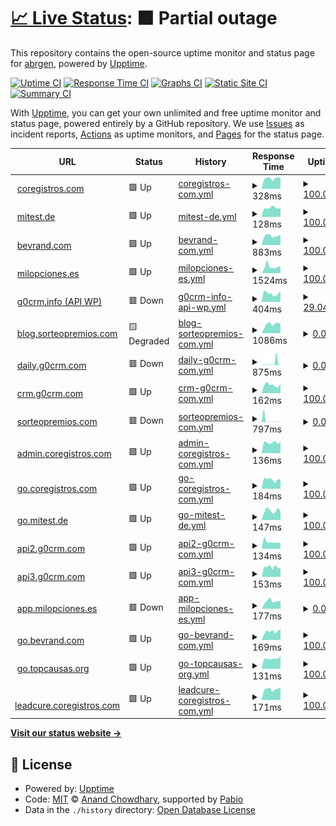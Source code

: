 # [📈 Live Status](https://abrgen.github.io/Cor): <!--live status--> **🟧 Partial outage**

This repository contains the open-source uptime monitor and status page for [abrgen](https://abrgen.github.io/Cor), powered by [Upptime](https://github.com/upptime/upptime).

[![Uptime CI](https://github.com/abrgen/Cor/workflows/Uptime%20CI/badge.svg)](https://github.com/abrgen/Cor/actions?query=workflow%3A%22Uptime+CI%22)
[![Response Time CI](https://github.com/abrgen/Cor/workflows/Response%20Time%20CI/badge.svg)](https://github.com/abrgen/Cor/actions?query=workflow%3A%22Response+Time+CI%22)
[![Graphs CI](https://github.com/abrgen/Cor/workflows/Graphs%20CI/badge.svg)](https://github.com/abrgen/Cor/actions?query=workflow%3A%22Graphs+CI%22)
[![Static Site CI](https://github.com/abrgen/Cor/workflows/Static%20Site%20CI/badge.svg)](https://github.com/abrgen/Cor/actions?query=workflow%3A%22Static+Site+CI%22)
[![Summary CI](https://github.com/abrgen/Cor/workflows/Summary%20CI/badge.svg)](https://github.com/abrgen/Cor/actions?query=workflow%3A%22Summary+CI%22)

With [Upptime](https://upptime.js.org), you can get your own unlimited and free uptime monitor and status page, powered entirely by a GitHub repository. We use [Issues](https://github.com/abrgen/Cor/issues) as incident reports, [Actions](https://github.com/abrgen/Cor/actions) as uptime monitors, and [Pages](https://abrgen.github.io/Cor) for the status page.

<!--start: status pages-->
<!-- This summary is generated by Upptime (https://github.com/upptime/upptime) -->
<!-- Do not edit this manually, your changes will be overwritten -->
<!-- prettier-ignore -->
| URL | Status | History | Response Time | Uptime |
| --- | ------ | ------- | ------------- | ------ |
| <img alt="" src="https://icons.duckduckgo.com/ip3/www.coregistros.com.ico" height="13"> [coregistros.com](https://www.coregistros.com) | 🟩 Up | [coregistros-com.yml](https://github.com/abrgen/Cor/commits/HEAD/history/coregistros-com.yml) | <details><summary><img alt="Response time graph" src="./graphs/coregistros-com/response-time-week.png" height="20"> 328ms</summary><br><a href="https://abrgen.github.io/Cor/history/coregistros-com"><img alt="Response time 312" src="https://img.shields.io/endpoint?url=https%3A%2F%2Fraw.githubusercontent.com%2Fabrgen%2FCor%2FHEAD%2Fapi%2Fcoregistros-com%2Fresponse-time.json"></a><br><a href="https://abrgen.github.io/Cor/history/coregistros-com"><img alt="24-hour response time 358" src="https://img.shields.io/endpoint?url=https%3A%2F%2Fraw.githubusercontent.com%2Fabrgen%2FCor%2FHEAD%2Fapi%2Fcoregistros-com%2Fresponse-time-day.json"></a><br><a href="https://abrgen.github.io/Cor/history/coregistros-com"><img alt="7-day response time 328" src="https://img.shields.io/endpoint?url=https%3A%2F%2Fraw.githubusercontent.com%2Fabrgen%2FCor%2FHEAD%2Fapi%2Fcoregistros-com%2Fresponse-time-week.json"></a><br><a href="https://abrgen.github.io/Cor/history/coregistros-com"><img alt="30-day response time 312" src="https://img.shields.io/endpoint?url=https%3A%2F%2Fraw.githubusercontent.com%2Fabrgen%2FCor%2FHEAD%2Fapi%2Fcoregistros-com%2Fresponse-time-month.json"></a><br><a href="https://abrgen.github.io/Cor/history/coregistros-com"><img alt="1-year response time 312" src="https://img.shields.io/endpoint?url=https%3A%2F%2Fraw.githubusercontent.com%2Fabrgen%2FCor%2FHEAD%2Fapi%2Fcoregistros-com%2Fresponse-time-year.json"></a></details> | <details><summary><a href="https://abrgen.github.io/Cor/history/coregistros-com">100.00%</a></summary><a href="https://abrgen.github.io/Cor/history/coregistros-com"><img alt="All-time uptime 100.00%" src="https://img.shields.io/endpoint?url=https%3A%2F%2Fraw.githubusercontent.com%2Fabrgen%2FCor%2FHEAD%2Fapi%2Fcoregistros-com%2Fuptime.json"></a><br><a href="https://abrgen.github.io/Cor/history/coregistros-com"><img alt="24-hour uptime 100.00%" src="https://img.shields.io/endpoint?url=https%3A%2F%2Fraw.githubusercontent.com%2Fabrgen%2FCor%2FHEAD%2Fapi%2Fcoregistros-com%2Fuptime-day.json"></a><br><a href="https://abrgen.github.io/Cor/history/coregistros-com"><img alt="7-day uptime 100.00%" src="https://img.shields.io/endpoint?url=https%3A%2F%2Fraw.githubusercontent.com%2Fabrgen%2FCor%2FHEAD%2Fapi%2Fcoregistros-com%2Fuptime-week.json"></a><br><a href="https://abrgen.github.io/Cor/history/coregistros-com"><img alt="30-day uptime 100.00%" src="https://img.shields.io/endpoint?url=https%3A%2F%2Fraw.githubusercontent.com%2Fabrgen%2FCor%2FHEAD%2Fapi%2Fcoregistros-com%2Fuptime-month.json"></a><br><a href="https://abrgen.github.io/Cor/history/coregistros-com"><img alt="1-year uptime 100.00%" src="https://img.shields.io/endpoint?url=https%3A%2F%2Fraw.githubusercontent.com%2Fabrgen%2FCor%2FHEAD%2Fapi%2Fcoregistros-com%2Fuptime-year.json"></a></details>
| <img alt="" src="https://icons.duckduckgo.com/ip3/mitest.de.ico" height="13"> [mitest.de](https://mitest.de) | 🟩 Up | [mitest-de.yml](https://github.com/abrgen/Cor/commits/HEAD/history/mitest-de.yml) | <details><summary><img alt="Response time graph" src="./graphs/mitest-de/response-time-week.png" height="20"> 128ms</summary><br><a href="https://abrgen.github.io/Cor/history/mitest-de"><img alt="Response time 147" src="https://img.shields.io/endpoint?url=https%3A%2F%2Fraw.githubusercontent.com%2Fabrgen%2FCor%2FHEAD%2Fapi%2Fmitest-de%2Fresponse-time.json"></a><br><a href="https://abrgen.github.io/Cor/history/mitest-de"><img alt="24-hour response time 125" src="https://img.shields.io/endpoint?url=https%3A%2F%2Fraw.githubusercontent.com%2Fabrgen%2FCor%2FHEAD%2Fapi%2Fmitest-de%2Fresponse-time-day.json"></a><br><a href="https://abrgen.github.io/Cor/history/mitest-de"><img alt="7-day response time 128" src="https://img.shields.io/endpoint?url=https%3A%2F%2Fraw.githubusercontent.com%2Fabrgen%2FCor%2FHEAD%2Fapi%2Fmitest-de%2Fresponse-time-week.json"></a><br><a href="https://abrgen.github.io/Cor/history/mitest-de"><img alt="30-day response time 147" src="https://img.shields.io/endpoint?url=https%3A%2F%2Fraw.githubusercontent.com%2Fabrgen%2FCor%2FHEAD%2Fapi%2Fmitest-de%2Fresponse-time-month.json"></a><br><a href="https://abrgen.github.io/Cor/history/mitest-de"><img alt="1-year response time 147" src="https://img.shields.io/endpoint?url=https%3A%2F%2Fraw.githubusercontent.com%2Fabrgen%2FCor%2FHEAD%2Fapi%2Fmitest-de%2Fresponse-time-year.json"></a></details> | <details><summary><a href="https://abrgen.github.io/Cor/history/mitest-de">100.00%</a></summary><a href="https://abrgen.github.io/Cor/history/mitest-de"><img alt="All-time uptime 100.00%" src="https://img.shields.io/endpoint?url=https%3A%2F%2Fraw.githubusercontent.com%2Fabrgen%2FCor%2FHEAD%2Fapi%2Fmitest-de%2Fuptime.json"></a><br><a href="https://abrgen.github.io/Cor/history/mitest-de"><img alt="24-hour uptime 100.00%" src="https://img.shields.io/endpoint?url=https%3A%2F%2Fraw.githubusercontent.com%2Fabrgen%2FCor%2FHEAD%2Fapi%2Fmitest-de%2Fuptime-day.json"></a><br><a href="https://abrgen.github.io/Cor/history/mitest-de"><img alt="7-day uptime 100.00%" src="https://img.shields.io/endpoint?url=https%3A%2F%2Fraw.githubusercontent.com%2Fabrgen%2FCor%2FHEAD%2Fapi%2Fmitest-de%2Fuptime-week.json"></a><br><a href="https://abrgen.github.io/Cor/history/mitest-de"><img alt="30-day uptime 100.00%" src="https://img.shields.io/endpoint?url=https%3A%2F%2Fraw.githubusercontent.com%2Fabrgen%2FCor%2FHEAD%2Fapi%2Fmitest-de%2Fuptime-month.json"></a><br><a href="https://abrgen.github.io/Cor/history/mitest-de"><img alt="1-year uptime 100.00%" src="https://img.shields.io/endpoint?url=https%3A%2F%2Fraw.githubusercontent.com%2Fabrgen%2FCor%2FHEAD%2Fapi%2Fmitest-de%2Fuptime-year.json"></a></details>
| <img alt="" src="https://icons.duckduckgo.com/ip3/www.bevrand.com.ico" height="13"> [bevrand.com](https://www.bevrand.com) | 🟩 Up | [bevrand-com.yml](https://github.com/abrgen/Cor/commits/HEAD/history/bevrand-com.yml) | <details><summary><img alt="Response time graph" src="./graphs/bevrand-com/response-time-week.png" height="20"> 883ms</summary><br><a href="https://abrgen.github.io/Cor/history/bevrand-com"><img alt="Response time 990" src="https://img.shields.io/endpoint?url=https%3A%2F%2Fraw.githubusercontent.com%2Fabrgen%2FCor%2FHEAD%2Fapi%2Fbevrand-com%2Fresponse-time.json"></a><br><a href="https://abrgen.github.io/Cor/history/bevrand-com"><img alt="24-hour response time 991" src="https://img.shields.io/endpoint?url=https%3A%2F%2Fraw.githubusercontent.com%2Fabrgen%2FCor%2FHEAD%2Fapi%2Fbevrand-com%2Fresponse-time-day.json"></a><br><a href="https://abrgen.github.io/Cor/history/bevrand-com"><img alt="7-day response time 883" src="https://img.shields.io/endpoint?url=https%3A%2F%2Fraw.githubusercontent.com%2Fabrgen%2FCor%2FHEAD%2Fapi%2Fbevrand-com%2Fresponse-time-week.json"></a><br><a href="https://abrgen.github.io/Cor/history/bevrand-com"><img alt="30-day response time 990" src="https://img.shields.io/endpoint?url=https%3A%2F%2Fraw.githubusercontent.com%2Fabrgen%2FCor%2FHEAD%2Fapi%2Fbevrand-com%2Fresponse-time-month.json"></a><br><a href="https://abrgen.github.io/Cor/history/bevrand-com"><img alt="1-year response time 990" src="https://img.shields.io/endpoint?url=https%3A%2F%2Fraw.githubusercontent.com%2Fabrgen%2FCor%2FHEAD%2Fapi%2Fbevrand-com%2Fresponse-time-year.json"></a></details> | <details><summary><a href="https://abrgen.github.io/Cor/history/bevrand-com">100.00%</a></summary><a href="https://abrgen.github.io/Cor/history/bevrand-com"><img alt="All-time uptime 100.00%" src="https://img.shields.io/endpoint?url=https%3A%2F%2Fraw.githubusercontent.com%2Fabrgen%2FCor%2FHEAD%2Fapi%2Fbevrand-com%2Fuptime.json"></a><br><a href="https://abrgen.github.io/Cor/history/bevrand-com"><img alt="24-hour uptime 100.00%" src="https://img.shields.io/endpoint?url=https%3A%2F%2Fraw.githubusercontent.com%2Fabrgen%2FCor%2FHEAD%2Fapi%2Fbevrand-com%2Fuptime-day.json"></a><br><a href="https://abrgen.github.io/Cor/history/bevrand-com"><img alt="7-day uptime 100.00%" src="https://img.shields.io/endpoint?url=https%3A%2F%2Fraw.githubusercontent.com%2Fabrgen%2FCor%2FHEAD%2Fapi%2Fbevrand-com%2Fuptime-week.json"></a><br><a href="https://abrgen.github.io/Cor/history/bevrand-com"><img alt="30-day uptime 100.00%" src="https://img.shields.io/endpoint?url=https%3A%2F%2Fraw.githubusercontent.com%2Fabrgen%2FCor%2FHEAD%2Fapi%2Fbevrand-com%2Fuptime-month.json"></a><br><a href="https://abrgen.github.io/Cor/history/bevrand-com"><img alt="1-year uptime 100.00%" src="https://img.shields.io/endpoint?url=https%3A%2F%2Fraw.githubusercontent.com%2Fabrgen%2FCor%2FHEAD%2Fapi%2Fbevrand-com%2Fuptime-year.json"></a></details>
| <img alt="" src="https://icons.duckduckgo.com/ip3/milopciones.es.ico" height="13"> [milopciones.es](https://milopciones.es) | 🟩 Up | [milopciones-es.yml](https://github.com/abrgen/Cor/commits/HEAD/history/milopciones-es.yml) | <details><summary><img alt="Response time graph" src="./graphs/milopciones-es/response-time-week.png" height="20"> 1524ms</summary><br><a href="https://abrgen.github.io/Cor/history/milopciones-es"><img alt="Response time 1332" src="https://img.shields.io/endpoint?url=https%3A%2F%2Fraw.githubusercontent.com%2Fabrgen%2FCor%2FHEAD%2Fapi%2Fmilopciones-es%2Fresponse-time.json"></a><br><a href="https://abrgen.github.io/Cor/history/milopciones-es"><img alt="24-hour response time 1573" src="https://img.shields.io/endpoint?url=https%3A%2F%2Fraw.githubusercontent.com%2Fabrgen%2FCor%2FHEAD%2Fapi%2Fmilopciones-es%2Fresponse-time-day.json"></a><br><a href="https://abrgen.github.io/Cor/history/milopciones-es"><img alt="7-day response time 1524" src="https://img.shields.io/endpoint?url=https%3A%2F%2Fraw.githubusercontent.com%2Fabrgen%2FCor%2FHEAD%2Fapi%2Fmilopciones-es%2Fresponse-time-week.json"></a><br><a href="https://abrgen.github.io/Cor/history/milopciones-es"><img alt="30-day response time 1332" src="https://img.shields.io/endpoint?url=https%3A%2F%2Fraw.githubusercontent.com%2Fabrgen%2FCor%2FHEAD%2Fapi%2Fmilopciones-es%2Fresponse-time-month.json"></a><br><a href="https://abrgen.github.io/Cor/history/milopciones-es"><img alt="1-year response time 1332" src="https://img.shields.io/endpoint?url=https%3A%2F%2Fraw.githubusercontent.com%2Fabrgen%2FCor%2FHEAD%2Fapi%2Fmilopciones-es%2Fresponse-time-year.json"></a></details> | <details><summary><a href="https://abrgen.github.io/Cor/history/milopciones-es">100.00%</a></summary><a href="https://abrgen.github.io/Cor/history/milopciones-es"><img alt="All-time uptime 100.00%" src="https://img.shields.io/endpoint?url=https%3A%2F%2Fraw.githubusercontent.com%2Fabrgen%2FCor%2FHEAD%2Fapi%2Fmilopciones-es%2Fuptime.json"></a><br><a href="https://abrgen.github.io/Cor/history/milopciones-es"><img alt="24-hour uptime 100.00%" src="https://img.shields.io/endpoint?url=https%3A%2F%2Fraw.githubusercontent.com%2Fabrgen%2FCor%2FHEAD%2Fapi%2Fmilopciones-es%2Fuptime-day.json"></a><br><a href="https://abrgen.github.io/Cor/history/milopciones-es"><img alt="7-day uptime 100.00%" src="https://img.shields.io/endpoint?url=https%3A%2F%2Fraw.githubusercontent.com%2Fabrgen%2FCor%2FHEAD%2Fapi%2Fmilopciones-es%2Fuptime-week.json"></a><br><a href="https://abrgen.github.io/Cor/history/milopciones-es"><img alt="30-day uptime 100.00%" src="https://img.shields.io/endpoint?url=https%3A%2F%2Fraw.githubusercontent.com%2Fabrgen%2FCor%2FHEAD%2Fapi%2Fmilopciones-es%2Fuptime-month.json"></a><br><a href="https://abrgen.github.io/Cor/history/milopciones-es"><img alt="1-year uptime 100.00%" src="https://img.shields.io/endpoint?url=https%3A%2F%2Fraw.githubusercontent.com%2Fabrgen%2FCor%2FHEAD%2Fapi%2Fmilopciones-es%2Fuptime-year.json"></a></details>
| <img alt="" src="https://icons.duckduckgo.com/ip3/www.g0crm.info.ico" height="13"> [g0crm.info (API WP)](https://www.g0crm.info/wp-login.php) | 🟥 Down | [g0crm-info-api-wp.yml](https://github.com/abrgen/Cor/commits/HEAD/history/g0crm-info-api-wp.yml) | <details><summary><img alt="Response time graph" src="./graphs/g0crm-info-api-wp/response-time-week.png" height="20"> 404ms</summary><br><a href="https://abrgen.github.io/Cor/history/g0crm-info-api-wp"><img alt="Response time 431" src="https://img.shields.io/endpoint?url=https%3A%2F%2Fraw.githubusercontent.com%2Fabrgen%2FCor%2FHEAD%2Fapi%2Fg0crm-info-api-wp%2Fresponse-time.json"></a><br><a href="https://abrgen.github.io/Cor/history/g0crm-info-api-wp"><img alt="24-hour response time 526" src="https://img.shields.io/endpoint?url=https%3A%2F%2Fraw.githubusercontent.com%2Fabrgen%2FCor%2FHEAD%2Fapi%2Fg0crm-info-api-wp%2Fresponse-time-day.json"></a><br><a href="https://abrgen.github.io/Cor/history/g0crm-info-api-wp"><img alt="7-day response time 404" src="https://img.shields.io/endpoint?url=https%3A%2F%2Fraw.githubusercontent.com%2Fabrgen%2FCor%2FHEAD%2Fapi%2Fg0crm-info-api-wp%2Fresponse-time-week.json"></a><br><a href="https://abrgen.github.io/Cor/history/g0crm-info-api-wp"><img alt="30-day response time 431" src="https://img.shields.io/endpoint?url=https%3A%2F%2Fraw.githubusercontent.com%2Fabrgen%2FCor%2FHEAD%2Fapi%2Fg0crm-info-api-wp%2Fresponse-time-month.json"></a><br><a href="https://abrgen.github.io/Cor/history/g0crm-info-api-wp"><img alt="1-year response time 431" src="https://img.shields.io/endpoint?url=https%3A%2F%2Fraw.githubusercontent.com%2Fabrgen%2FCor%2FHEAD%2Fapi%2Fg0crm-info-api-wp%2Fresponse-time-year.json"></a></details> | <details><summary><a href="https://abrgen.github.io/Cor/history/g0crm-info-api-wp">29.04%</a></summary><a href="https://abrgen.github.io/Cor/history/g0crm-info-api-wp"><img alt="All-time uptime 64.59%" src="https://img.shields.io/endpoint?url=https%3A%2F%2Fraw.githubusercontent.com%2Fabrgen%2FCor%2FHEAD%2Fapi%2Fg0crm-info-api-wp%2Fuptime.json"></a><br><a href="https://abrgen.github.io/Cor/history/g0crm-info-api-wp"><img alt="24-hour uptime 0.00%" src="https://img.shields.io/endpoint?url=https%3A%2F%2Fraw.githubusercontent.com%2Fabrgen%2FCor%2FHEAD%2Fapi%2Fg0crm-info-api-wp%2Fuptime-day.json"></a><br><a href="https://abrgen.github.io/Cor/history/g0crm-info-api-wp"><img alt="7-day uptime 29.04%" src="https://img.shields.io/endpoint?url=https%3A%2F%2Fraw.githubusercontent.com%2Fabrgen%2FCor%2FHEAD%2Fapi%2Fg0crm-info-api-wp%2Fuptime-week.json"></a><br><a href="https://abrgen.github.io/Cor/history/g0crm-info-api-wp"><img alt="30-day uptime 64.59%" src="https://img.shields.io/endpoint?url=https%3A%2F%2Fraw.githubusercontent.com%2Fabrgen%2FCor%2FHEAD%2Fapi%2Fg0crm-info-api-wp%2Fuptime-month.json"></a><br><a href="https://abrgen.github.io/Cor/history/g0crm-info-api-wp"><img alt="1-year uptime 64.59%" src="https://img.shields.io/endpoint?url=https%3A%2F%2Fraw.githubusercontent.com%2Fabrgen%2FCor%2FHEAD%2Fapi%2Fg0crm-info-api-wp%2Fuptime-year.json"></a></details>
| <img alt="" src="https://icons.duckduckgo.com/ip3/blog.sorteopremios.com.ico" height="13"> [blog.sorteopremios.com](https://blog.sorteopremios.com) | 🟨 Degraded | [blog-sorteopremios-com.yml](https://github.com/abrgen/Cor/commits/HEAD/history/blog-sorteopremios-com.yml) | <details><summary><img alt="Response time graph" src="./graphs/blog-sorteopremios-com/response-time-week.png" height="20"> 1086ms</summary><br><a href="https://abrgen.github.io/Cor/history/blog-sorteopremios-com"><img alt="Response time 1274" src="https://img.shields.io/endpoint?url=https%3A%2F%2Fraw.githubusercontent.com%2Fabrgen%2FCor%2FHEAD%2Fapi%2Fblog-sorteopremios-com%2Fresponse-time.json"></a><br><a href="https://abrgen.github.io/Cor/history/blog-sorteopremios-com"><img alt="24-hour response time 4098" src="https://img.shields.io/endpoint?url=https%3A%2F%2Fraw.githubusercontent.com%2Fabrgen%2FCor%2FHEAD%2Fapi%2Fblog-sorteopremios-com%2Fresponse-time-day.json"></a><br><a href="https://abrgen.github.io/Cor/history/blog-sorteopremios-com"><img alt="7-day response time 1086" src="https://img.shields.io/endpoint?url=https%3A%2F%2Fraw.githubusercontent.com%2Fabrgen%2FCor%2FHEAD%2Fapi%2Fblog-sorteopremios-com%2Fresponse-time-week.json"></a><br><a href="https://abrgen.github.io/Cor/history/blog-sorteopremios-com"><img alt="30-day response time 1274" src="https://img.shields.io/endpoint?url=https%3A%2F%2Fraw.githubusercontent.com%2Fabrgen%2FCor%2FHEAD%2Fapi%2Fblog-sorteopremios-com%2Fresponse-time-month.json"></a><br><a href="https://abrgen.github.io/Cor/history/blog-sorteopremios-com"><img alt="1-year response time 1274" src="https://img.shields.io/endpoint?url=https%3A%2F%2Fraw.githubusercontent.com%2Fabrgen%2FCor%2FHEAD%2Fapi%2Fblog-sorteopremios-com%2Fresponse-time-year.json"></a></details> | <details><summary><a href="https://abrgen.github.io/Cor/history/blog-sorteopremios-com">0.00%</a></summary><a href="https://abrgen.github.io/Cor/history/blog-sorteopremios-com"><img alt="All-time uptime 0.00%" src="https://img.shields.io/endpoint?url=https%3A%2F%2Fraw.githubusercontent.com%2Fabrgen%2FCor%2FHEAD%2Fapi%2Fblog-sorteopremios-com%2Fuptime.json"></a><br><a href="https://abrgen.github.io/Cor/history/blog-sorteopremios-com"><img alt="24-hour uptime 0.00%" src="https://img.shields.io/endpoint?url=https%3A%2F%2Fraw.githubusercontent.com%2Fabrgen%2FCor%2FHEAD%2Fapi%2Fblog-sorteopremios-com%2Fuptime-day.json"></a><br><a href="https://abrgen.github.io/Cor/history/blog-sorteopremios-com"><img alt="7-day uptime 0.00%" src="https://img.shields.io/endpoint?url=https%3A%2F%2Fraw.githubusercontent.com%2Fabrgen%2FCor%2FHEAD%2Fapi%2Fblog-sorteopremios-com%2Fuptime-week.json"></a><br><a href="https://abrgen.github.io/Cor/history/blog-sorteopremios-com"><img alt="30-day uptime 0.00%" src="https://img.shields.io/endpoint?url=https%3A%2F%2Fraw.githubusercontent.com%2Fabrgen%2FCor%2FHEAD%2Fapi%2Fblog-sorteopremios-com%2Fuptime-month.json"></a><br><a href="https://abrgen.github.io/Cor/history/blog-sorteopremios-com"><img alt="1-year uptime 0.00%" src="https://img.shields.io/endpoint?url=https%3A%2F%2Fraw.githubusercontent.com%2Fabrgen%2FCor%2FHEAD%2Fapi%2Fblog-sorteopremios-com%2Fuptime-year.json"></a></details>
| <img alt="" src="https://icons.duckduckgo.com/ip3/daily.g0crm.com.ico" height="13"> [daily.g0crm.com](https://daily.g0crm.com) | 🟥 Down | [daily-g0crm-com.yml](https://github.com/abrgen/Cor/commits/HEAD/history/daily-g0crm-com.yml) | <details><summary><img alt="Response time graph" src="./graphs/daily-g0crm-com/response-time-week.png" height="20"> 875ms</summary><br><a href="https://abrgen.github.io/Cor/history/daily-g0crm-com"><img alt="Response time 1233" src="https://img.shields.io/endpoint?url=https%3A%2F%2Fraw.githubusercontent.com%2Fabrgen%2FCor%2FHEAD%2Fapi%2Fdaily-g0crm-com%2Fresponse-time.json"></a><br><a href="https://abrgen.github.io/Cor/history/daily-g0crm-com"><img alt="24-hour response time 105" src="https://img.shields.io/endpoint?url=https%3A%2F%2Fraw.githubusercontent.com%2Fabrgen%2FCor%2FHEAD%2Fapi%2Fdaily-g0crm-com%2Fresponse-time-day.json"></a><br><a href="https://abrgen.github.io/Cor/history/daily-g0crm-com"><img alt="7-day response time 875" src="https://img.shields.io/endpoint?url=https%3A%2F%2Fraw.githubusercontent.com%2Fabrgen%2FCor%2FHEAD%2Fapi%2Fdaily-g0crm-com%2Fresponse-time-week.json"></a><br><a href="https://abrgen.github.io/Cor/history/daily-g0crm-com"><img alt="30-day response time 1233" src="https://img.shields.io/endpoint?url=https%3A%2F%2Fraw.githubusercontent.com%2Fabrgen%2FCor%2FHEAD%2Fapi%2Fdaily-g0crm-com%2Fresponse-time-month.json"></a><br><a href="https://abrgen.github.io/Cor/history/daily-g0crm-com"><img alt="1-year response time 1233" src="https://img.shields.io/endpoint?url=https%3A%2F%2Fraw.githubusercontent.com%2Fabrgen%2FCor%2FHEAD%2Fapi%2Fdaily-g0crm-com%2Fresponse-time-year.json"></a></details> | <details><summary><a href="https://abrgen.github.io/Cor/history/daily-g0crm-com">0.00%</a></summary><a href="https://abrgen.github.io/Cor/history/daily-g0crm-com"><img alt="All-time uptime 0.00%" src="https://img.shields.io/endpoint?url=https%3A%2F%2Fraw.githubusercontent.com%2Fabrgen%2FCor%2FHEAD%2Fapi%2Fdaily-g0crm-com%2Fuptime.json"></a><br><a href="https://abrgen.github.io/Cor/history/daily-g0crm-com"><img alt="24-hour uptime 0.00%" src="https://img.shields.io/endpoint?url=https%3A%2F%2Fraw.githubusercontent.com%2Fabrgen%2FCor%2FHEAD%2Fapi%2Fdaily-g0crm-com%2Fuptime-day.json"></a><br><a href="https://abrgen.github.io/Cor/history/daily-g0crm-com"><img alt="7-day uptime 0.00%" src="https://img.shields.io/endpoint?url=https%3A%2F%2Fraw.githubusercontent.com%2Fabrgen%2FCor%2FHEAD%2Fapi%2Fdaily-g0crm-com%2Fuptime-week.json"></a><br><a href="https://abrgen.github.io/Cor/history/daily-g0crm-com"><img alt="30-day uptime 0.00%" src="https://img.shields.io/endpoint?url=https%3A%2F%2Fraw.githubusercontent.com%2Fabrgen%2FCor%2FHEAD%2Fapi%2Fdaily-g0crm-com%2Fuptime-month.json"></a><br><a href="https://abrgen.github.io/Cor/history/daily-g0crm-com"><img alt="1-year uptime 0.00%" src="https://img.shields.io/endpoint?url=https%3A%2F%2Fraw.githubusercontent.com%2Fabrgen%2FCor%2FHEAD%2Fapi%2Fdaily-g0crm-com%2Fuptime-year.json"></a></details>
| <img alt="" src="https://icons.duckduckgo.com/ip3/crm.g0crm.com.ico" height="13"> [crm.g0crm.com](https://crm.g0crm.com/robots.txt) | 🟩 Up | [crm-g0crm-com.yml](https://github.com/abrgen/Cor/commits/HEAD/history/crm-g0crm-com.yml) | <details><summary><img alt="Response time graph" src="./graphs/crm-g0crm-com/response-time-week.png" height="20"> 162ms</summary><br><a href="https://abrgen.github.io/Cor/history/crm-g0crm-com"><img alt="Response time 208" src="https://img.shields.io/endpoint?url=https%3A%2F%2Fraw.githubusercontent.com%2Fabrgen%2FCor%2FHEAD%2Fapi%2Fcrm-g0crm-com%2Fresponse-time.json"></a><br><a href="https://abrgen.github.io/Cor/history/crm-g0crm-com"><img alt="24-hour response time 182" src="https://img.shields.io/endpoint?url=https%3A%2F%2Fraw.githubusercontent.com%2Fabrgen%2FCor%2FHEAD%2Fapi%2Fcrm-g0crm-com%2Fresponse-time-day.json"></a><br><a href="https://abrgen.github.io/Cor/history/crm-g0crm-com"><img alt="7-day response time 162" src="https://img.shields.io/endpoint?url=https%3A%2F%2Fraw.githubusercontent.com%2Fabrgen%2FCor%2FHEAD%2Fapi%2Fcrm-g0crm-com%2Fresponse-time-week.json"></a><br><a href="https://abrgen.github.io/Cor/history/crm-g0crm-com"><img alt="30-day response time 208" src="https://img.shields.io/endpoint?url=https%3A%2F%2Fraw.githubusercontent.com%2Fabrgen%2FCor%2FHEAD%2Fapi%2Fcrm-g0crm-com%2Fresponse-time-month.json"></a><br><a href="https://abrgen.github.io/Cor/history/crm-g0crm-com"><img alt="1-year response time 208" src="https://img.shields.io/endpoint?url=https%3A%2F%2Fraw.githubusercontent.com%2Fabrgen%2FCor%2FHEAD%2Fapi%2Fcrm-g0crm-com%2Fresponse-time-year.json"></a></details> | <details><summary><a href="https://abrgen.github.io/Cor/history/crm-g0crm-com">100.00%</a></summary><a href="https://abrgen.github.io/Cor/history/crm-g0crm-com"><img alt="All-time uptime 100.00%" src="https://img.shields.io/endpoint?url=https%3A%2F%2Fraw.githubusercontent.com%2Fabrgen%2FCor%2FHEAD%2Fapi%2Fcrm-g0crm-com%2Fuptime.json"></a><br><a href="https://abrgen.github.io/Cor/history/crm-g0crm-com"><img alt="24-hour uptime 100.00%" src="https://img.shields.io/endpoint?url=https%3A%2F%2Fraw.githubusercontent.com%2Fabrgen%2FCor%2FHEAD%2Fapi%2Fcrm-g0crm-com%2Fuptime-day.json"></a><br><a href="https://abrgen.github.io/Cor/history/crm-g0crm-com"><img alt="7-day uptime 100.00%" src="https://img.shields.io/endpoint?url=https%3A%2F%2Fraw.githubusercontent.com%2Fabrgen%2FCor%2FHEAD%2Fapi%2Fcrm-g0crm-com%2Fuptime-week.json"></a><br><a href="https://abrgen.github.io/Cor/history/crm-g0crm-com"><img alt="30-day uptime 100.00%" src="https://img.shields.io/endpoint?url=https%3A%2F%2Fraw.githubusercontent.com%2Fabrgen%2FCor%2FHEAD%2Fapi%2Fcrm-g0crm-com%2Fuptime-month.json"></a><br><a href="https://abrgen.github.io/Cor/history/crm-g0crm-com"><img alt="1-year uptime 100.00%" src="https://img.shields.io/endpoint?url=https%3A%2F%2Fraw.githubusercontent.com%2Fabrgen%2FCor%2FHEAD%2Fapi%2Fcrm-g0crm-com%2Fuptime-year.json"></a></details>
| <img alt="" src="https://icons.duckduckgo.com/ip3/sorteopremios.com.ico" height="13"> [sorteopremios.com](https://sorteopremios.com) | 🟥 Down | [sorteopremios-com.yml](https://github.com/abrgen/Cor/commits/HEAD/history/sorteopremios-com.yml) | <details><summary><img alt="Response time graph" src="./graphs/sorteopremios-com/response-time-week.png" height="20"> 797ms</summary><br><a href="https://abrgen.github.io/Cor/history/sorteopremios-com"><img alt="Response time 726" src="https://img.shields.io/endpoint?url=https%3A%2F%2Fraw.githubusercontent.com%2Fabrgen%2FCor%2FHEAD%2Fapi%2Fsorteopremios-com%2Fresponse-time.json"></a><br><a href="https://abrgen.github.io/Cor/history/sorteopremios-com"><img alt="24-hour response time 76" src="https://img.shields.io/endpoint?url=https%3A%2F%2Fraw.githubusercontent.com%2Fabrgen%2FCor%2FHEAD%2Fapi%2Fsorteopremios-com%2Fresponse-time-day.json"></a><br><a href="https://abrgen.github.io/Cor/history/sorteopremios-com"><img alt="7-day response time 797" src="https://img.shields.io/endpoint?url=https%3A%2F%2Fraw.githubusercontent.com%2Fabrgen%2FCor%2FHEAD%2Fapi%2Fsorteopremios-com%2Fresponse-time-week.json"></a><br><a href="https://abrgen.github.io/Cor/history/sorteopremios-com"><img alt="30-day response time 726" src="https://img.shields.io/endpoint?url=https%3A%2F%2Fraw.githubusercontent.com%2Fabrgen%2FCor%2FHEAD%2Fapi%2Fsorteopremios-com%2Fresponse-time-month.json"></a><br><a href="https://abrgen.github.io/Cor/history/sorteopremios-com"><img alt="1-year response time 726" src="https://img.shields.io/endpoint?url=https%3A%2F%2Fraw.githubusercontent.com%2Fabrgen%2FCor%2FHEAD%2Fapi%2Fsorteopremios-com%2Fresponse-time-year.json"></a></details> | <details><summary><a href="https://abrgen.github.io/Cor/history/sorteopremios-com">0.00%</a></summary><a href="https://abrgen.github.io/Cor/history/sorteopremios-com"><img alt="All-time uptime 0.00%" src="https://img.shields.io/endpoint?url=https%3A%2F%2Fraw.githubusercontent.com%2Fabrgen%2FCor%2FHEAD%2Fapi%2Fsorteopremios-com%2Fuptime.json"></a><br><a href="https://abrgen.github.io/Cor/history/sorteopremios-com"><img alt="24-hour uptime 0.00%" src="https://img.shields.io/endpoint?url=https%3A%2F%2Fraw.githubusercontent.com%2Fabrgen%2FCor%2FHEAD%2Fapi%2Fsorteopremios-com%2Fuptime-day.json"></a><br><a href="https://abrgen.github.io/Cor/history/sorteopremios-com"><img alt="7-day uptime 0.00%" src="https://img.shields.io/endpoint?url=https%3A%2F%2Fraw.githubusercontent.com%2Fabrgen%2FCor%2FHEAD%2Fapi%2Fsorteopremios-com%2Fuptime-week.json"></a><br><a href="https://abrgen.github.io/Cor/history/sorteopremios-com"><img alt="30-day uptime 0.00%" src="https://img.shields.io/endpoint?url=https%3A%2F%2Fraw.githubusercontent.com%2Fabrgen%2FCor%2FHEAD%2Fapi%2Fsorteopremios-com%2Fuptime-month.json"></a><br><a href="https://abrgen.github.io/Cor/history/sorteopremios-com"><img alt="1-year uptime 0.00%" src="https://img.shields.io/endpoint?url=https%3A%2F%2Fraw.githubusercontent.com%2Fabrgen%2FCor%2FHEAD%2Fapi%2Fsorteopremios-com%2Fuptime-year.json"></a></details>
| <img alt="" src="https://icons.duckduckgo.com/ip3/admin.coregistros.com.ico" height="13"> [admin.coregistros.com](https://admin.coregistros.com/login.php) | 🟩 Up | [admin-coregistros-com.yml](https://github.com/abrgen/Cor/commits/HEAD/history/admin-coregistros-com.yml) | <details><summary><img alt="Response time graph" src="./graphs/admin-coregistros-com/response-time-week.png" height="20"> 136ms</summary><br><a href="https://abrgen.github.io/Cor/history/admin-coregistros-com"><img alt="Response time 133" src="https://img.shields.io/endpoint?url=https%3A%2F%2Fraw.githubusercontent.com%2Fabrgen%2FCor%2FHEAD%2Fapi%2Fadmin-coregistros-com%2Fresponse-time.json"></a><br><a href="https://abrgen.github.io/Cor/history/admin-coregistros-com"><img alt="24-hour response time 150" src="https://img.shields.io/endpoint?url=https%3A%2F%2Fraw.githubusercontent.com%2Fabrgen%2FCor%2FHEAD%2Fapi%2Fadmin-coregistros-com%2Fresponse-time-day.json"></a><br><a href="https://abrgen.github.io/Cor/history/admin-coregistros-com"><img alt="7-day response time 136" src="https://img.shields.io/endpoint?url=https%3A%2F%2Fraw.githubusercontent.com%2Fabrgen%2FCor%2FHEAD%2Fapi%2Fadmin-coregistros-com%2Fresponse-time-week.json"></a><br><a href="https://abrgen.github.io/Cor/history/admin-coregistros-com"><img alt="30-day response time 133" src="https://img.shields.io/endpoint?url=https%3A%2F%2Fraw.githubusercontent.com%2Fabrgen%2FCor%2FHEAD%2Fapi%2Fadmin-coregistros-com%2Fresponse-time-month.json"></a><br><a href="https://abrgen.github.io/Cor/history/admin-coregistros-com"><img alt="1-year response time 133" src="https://img.shields.io/endpoint?url=https%3A%2F%2Fraw.githubusercontent.com%2Fabrgen%2FCor%2FHEAD%2Fapi%2Fadmin-coregistros-com%2Fresponse-time-year.json"></a></details> | <details><summary><a href="https://abrgen.github.io/Cor/history/admin-coregistros-com">100.00%</a></summary><a href="https://abrgen.github.io/Cor/history/admin-coregistros-com"><img alt="All-time uptime 100.00%" src="https://img.shields.io/endpoint?url=https%3A%2F%2Fraw.githubusercontent.com%2Fabrgen%2FCor%2FHEAD%2Fapi%2Fadmin-coregistros-com%2Fuptime.json"></a><br><a href="https://abrgen.github.io/Cor/history/admin-coregistros-com"><img alt="24-hour uptime 100.00%" src="https://img.shields.io/endpoint?url=https%3A%2F%2Fraw.githubusercontent.com%2Fabrgen%2FCor%2FHEAD%2Fapi%2Fadmin-coregistros-com%2Fuptime-day.json"></a><br><a href="https://abrgen.github.io/Cor/history/admin-coregistros-com"><img alt="7-day uptime 100.00%" src="https://img.shields.io/endpoint?url=https%3A%2F%2Fraw.githubusercontent.com%2Fabrgen%2FCor%2FHEAD%2Fapi%2Fadmin-coregistros-com%2Fuptime-week.json"></a><br><a href="https://abrgen.github.io/Cor/history/admin-coregistros-com"><img alt="30-day uptime 100.00%" src="https://img.shields.io/endpoint?url=https%3A%2F%2Fraw.githubusercontent.com%2Fabrgen%2FCor%2FHEAD%2Fapi%2Fadmin-coregistros-com%2Fuptime-month.json"></a><br><a href="https://abrgen.github.io/Cor/history/admin-coregistros-com"><img alt="1-year uptime 100.00%" src="https://img.shields.io/endpoint?url=https%3A%2F%2Fraw.githubusercontent.com%2Fabrgen%2FCor%2FHEAD%2Fapi%2Fadmin-coregistros-com%2Fuptime-year.json"></a></details>
| <img alt="" src="https://icons.duckduckgo.com/ip3/go.coregistros.com.ico" height="13"> [go.coregistros.com](https://go.coregistros.com) | 🟩 Up | [go-coregistros-com.yml](https://github.com/abrgen/Cor/commits/HEAD/history/go-coregistros-com.yml) | <details><summary><img alt="Response time graph" src="./graphs/go-coregistros-com/response-time-week.png" height="20"> 184ms</summary><br><a href="https://abrgen.github.io/Cor/history/go-coregistros-com"><img alt="Response time 178" src="https://img.shields.io/endpoint?url=https%3A%2F%2Fraw.githubusercontent.com%2Fabrgen%2FCor%2FHEAD%2Fapi%2Fgo-coregistros-com%2Fresponse-time.json"></a><br><a href="https://abrgen.github.io/Cor/history/go-coregistros-com"><img alt="24-hour response time 188" src="https://img.shields.io/endpoint?url=https%3A%2F%2Fraw.githubusercontent.com%2Fabrgen%2FCor%2FHEAD%2Fapi%2Fgo-coregistros-com%2Fresponse-time-day.json"></a><br><a href="https://abrgen.github.io/Cor/history/go-coregistros-com"><img alt="7-day response time 184" src="https://img.shields.io/endpoint?url=https%3A%2F%2Fraw.githubusercontent.com%2Fabrgen%2FCor%2FHEAD%2Fapi%2Fgo-coregistros-com%2Fresponse-time-week.json"></a><br><a href="https://abrgen.github.io/Cor/history/go-coregistros-com"><img alt="30-day response time 178" src="https://img.shields.io/endpoint?url=https%3A%2F%2Fraw.githubusercontent.com%2Fabrgen%2FCor%2FHEAD%2Fapi%2Fgo-coregistros-com%2Fresponse-time-month.json"></a><br><a href="https://abrgen.github.io/Cor/history/go-coregistros-com"><img alt="1-year response time 178" src="https://img.shields.io/endpoint?url=https%3A%2F%2Fraw.githubusercontent.com%2Fabrgen%2FCor%2FHEAD%2Fapi%2Fgo-coregistros-com%2Fresponse-time-year.json"></a></details> | <details><summary><a href="https://abrgen.github.io/Cor/history/go-coregistros-com">100.00%</a></summary><a href="https://abrgen.github.io/Cor/history/go-coregistros-com"><img alt="All-time uptime 100.00%" src="https://img.shields.io/endpoint?url=https%3A%2F%2Fraw.githubusercontent.com%2Fabrgen%2FCor%2FHEAD%2Fapi%2Fgo-coregistros-com%2Fuptime.json"></a><br><a href="https://abrgen.github.io/Cor/history/go-coregistros-com"><img alt="24-hour uptime 100.00%" src="https://img.shields.io/endpoint?url=https%3A%2F%2Fraw.githubusercontent.com%2Fabrgen%2FCor%2FHEAD%2Fapi%2Fgo-coregistros-com%2Fuptime-day.json"></a><br><a href="https://abrgen.github.io/Cor/history/go-coregistros-com"><img alt="7-day uptime 100.00%" src="https://img.shields.io/endpoint?url=https%3A%2F%2Fraw.githubusercontent.com%2Fabrgen%2FCor%2FHEAD%2Fapi%2Fgo-coregistros-com%2Fuptime-week.json"></a><br><a href="https://abrgen.github.io/Cor/history/go-coregistros-com"><img alt="30-day uptime 100.00%" src="https://img.shields.io/endpoint?url=https%3A%2F%2Fraw.githubusercontent.com%2Fabrgen%2FCor%2FHEAD%2Fapi%2Fgo-coregistros-com%2Fuptime-month.json"></a><br><a href="https://abrgen.github.io/Cor/history/go-coregistros-com"><img alt="1-year uptime 100.00%" src="https://img.shields.io/endpoint?url=https%3A%2F%2Fraw.githubusercontent.com%2Fabrgen%2FCor%2FHEAD%2Fapi%2Fgo-coregistros-com%2Fuptime-year.json"></a></details>
| <img alt="" src="https://icons.duckduckgo.com/ip3/go.mitest.de.ico" height="13"> [go.mitest.de](https://go.mitest.de) | 🟩 Up | [go-mitest-de.yml](https://github.com/abrgen/Cor/commits/HEAD/history/go-mitest-de.yml) | <details><summary><img alt="Response time graph" src="./graphs/go-mitest-de/response-time-week.png" height="20"> 147ms</summary><br><a href="https://abrgen.github.io/Cor/history/go-mitest-de"><img alt="Response time 148" src="https://img.shields.io/endpoint?url=https%3A%2F%2Fraw.githubusercontent.com%2Fabrgen%2FCor%2FHEAD%2Fapi%2Fgo-mitest-de%2Fresponse-time.json"></a><br><a href="https://abrgen.github.io/Cor/history/go-mitest-de"><img alt="24-hour response time 133" src="https://img.shields.io/endpoint?url=https%3A%2F%2Fraw.githubusercontent.com%2Fabrgen%2FCor%2FHEAD%2Fapi%2Fgo-mitest-de%2Fresponse-time-day.json"></a><br><a href="https://abrgen.github.io/Cor/history/go-mitest-de"><img alt="7-day response time 147" src="https://img.shields.io/endpoint?url=https%3A%2F%2Fraw.githubusercontent.com%2Fabrgen%2FCor%2FHEAD%2Fapi%2Fgo-mitest-de%2Fresponse-time-week.json"></a><br><a href="https://abrgen.github.io/Cor/history/go-mitest-de"><img alt="30-day response time 148" src="https://img.shields.io/endpoint?url=https%3A%2F%2Fraw.githubusercontent.com%2Fabrgen%2FCor%2FHEAD%2Fapi%2Fgo-mitest-de%2Fresponse-time-month.json"></a><br><a href="https://abrgen.github.io/Cor/history/go-mitest-de"><img alt="1-year response time 148" src="https://img.shields.io/endpoint?url=https%3A%2F%2Fraw.githubusercontent.com%2Fabrgen%2FCor%2FHEAD%2Fapi%2Fgo-mitest-de%2Fresponse-time-year.json"></a></details> | <details><summary><a href="https://abrgen.github.io/Cor/history/go-mitest-de">100.00%</a></summary><a href="https://abrgen.github.io/Cor/history/go-mitest-de"><img alt="All-time uptime 100.00%" src="https://img.shields.io/endpoint?url=https%3A%2F%2Fraw.githubusercontent.com%2Fabrgen%2FCor%2FHEAD%2Fapi%2Fgo-mitest-de%2Fuptime.json"></a><br><a href="https://abrgen.github.io/Cor/history/go-mitest-de"><img alt="24-hour uptime 100.00%" src="https://img.shields.io/endpoint?url=https%3A%2F%2Fraw.githubusercontent.com%2Fabrgen%2FCor%2FHEAD%2Fapi%2Fgo-mitest-de%2Fuptime-day.json"></a><br><a href="https://abrgen.github.io/Cor/history/go-mitest-de"><img alt="7-day uptime 100.00%" src="https://img.shields.io/endpoint?url=https%3A%2F%2Fraw.githubusercontent.com%2Fabrgen%2FCor%2FHEAD%2Fapi%2Fgo-mitest-de%2Fuptime-week.json"></a><br><a href="https://abrgen.github.io/Cor/history/go-mitest-de"><img alt="30-day uptime 100.00%" src="https://img.shields.io/endpoint?url=https%3A%2F%2Fraw.githubusercontent.com%2Fabrgen%2FCor%2FHEAD%2Fapi%2Fgo-mitest-de%2Fuptime-month.json"></a><br><a href="https://abrgen.github.io/Cor/history/go-mitest-de"><img alt="1-year uptime 100.00%" src="https://img.shields.io/endpoint?url=https%3A%2F%2Fraw.githubusercontent.com%2Fabrgen%2FCor%2FHEAD%2Fapi%2Fgo-mitest-de%2Fuptime-year.json"></a></details>
| <img alt="" src="https://icons.duckduckgo.com/ip3/api2.g0crm.com.ico" height="13"> [api2.g0crm.com](https://api2.g0crm.com) | 🟩 Up | [api2-g0crm-com.yml](https://github.com/abrgen/Cor/commits/HEAD/history/api2-g0crm-com.yml) | <details><summary><img alt="Response time graph" src="./graphs/api2-g0crm-com/response-time-week.png" height="20"> 134ms</summary><br><a href="https://abrgen.github.io/Cor/history/api2-g0crm-com"><img alt="Response time 154" src="https://img.shields.io/endpoint?url=https%3A%2F%2Fraw.githubusercontent.com%2Fabrgen%2FCor%2FHEAD%2Fapi%2Fapi2-g0crm-com%2Fresponse-time.json"></a><br><a href="https://abrgen.github.io/Cor/history/api2-g0crm-com"><img alt="24-hour response time 111" src="https://img.shields.io/endpoint?url=https%3A%2F%2Fraw.githubusercontent.com%2Fabrgen%2FCor%2FHEAD%2Fapi%2Fapi2-g0crm-com%2Fresponse-time-day.json"></a><br><a href="https://abrgen.github.io/Cor/history/api2-g0crm-com"><img alt="7-day response time 134" src="https://img.shields.io/endpoint?url=https%3A%2F%2Fraw.githubusercontent.com%2Fabrgen%2FCor%2FHEAD%2Fapi%2Fapi2-g0crm-com%2Fresponse-time-week.json"></a><br><a href="https://abrgen.github.io/Cor/history/api2-g0crm-com"><img alt="30-day response time 154" src="https://img.shields.io/endpoint?url=https%3A%2F%2Fraw.githubusercontent.com%2Fabrgen%2FCor%2FHEAD%2Fapi%2Fapi2-g0crm-com%2Fresponse-time-month.json"></a><br><a href="https://abrgen.github.io/Cor/history/api2-g0crm-com"><img alt="1-year response time 154" src="https://img.shields.io/endpoint?url=https%3A%2F%2Fraw.githubusercontent.com%2Fabrgen%2FCor%2FHEAD%2Fapi%2Fapi2-g0crm-com%2Fresponse-time-year.json"></a></details> | <details><summary><a href="https://abrgen.github.io/Cor/history/api2-g0crm-com">100.00%</a></summary><a href="https://abrgen.github.io/Cor/history/api2-g0crm-com"><img alt="All-time uptime 100.00%" src="https://img.shields.io/endpoint?url=https%3A%2F%2Fraw.githubusercontent.com%2Fabrgen%2FCor%2FHEAD%2Fapi%2Fapi2-g0crm-com%2Fuptime.json"></a><br><a href="https://abrgen.github.io/Cor/history/api2-g0crm-com"><img alt="24-hour uptime 100.00%" src="https://img.shields.io/endpoint?url=https%3A%2F%2Fraw.githubusercontent.com%2Fabrgen%2FCor%2FHEAD%2Fapi%2Fapi2-g0crm-com%2Fuptime-day.json"></a><br><a href="https://abrgen.github.io/Cor/history/api2-g0crm-com"><img alt="7-day uptime 100.00%" src="https://img.shields.io/endpoint?url=https%3A%2F%2Fraw.githubusercontent.com%2Fabrgen%2FCor%2FHEAD%2Fapi%2Fapi2-g0crm-com%2Fuptime-week.json"></a><br><a href="https://abrgen.github.io/Cor/history/api2-g0crm-com"><img alt="30-day uptime 100.00%" src="https://img.shields.io/endpoint?url=https%3A%2F%2Fraw.githubusercontent.com%2Fabrgen%2FCor%2FHEAD%2Fapi%2Fapi2-g0crm-com%2Fuptime-month.json"></a><br><a href="https://abrgen.github.io/Cor/history/api2-g0crm-com"><img alt="1-year uptime 100.00%" src="https://img.shields.io/endpoint?url=https%3A%2F%2Fraw.githubusercontent.com%2Fabrgen%2FCor%2FHEAD%2Fapi%2Fapi2-g0crm-com%2Fuptime-year.json"></a></details>
| <img alt="" src="https://icons.duckduckgo.com/ip3/api3.g0crm.com.ico" height="13"> [api3.g0crm.com](https://api3.g0crm.com/openapi.json) | 🟩 Up | [api3-g0crm-com.yml](https://github.com/abrgen/Cor/commits/HEAD/history/api3-g0crm-com.yml) | <details><summary><img alt="Response time graph" src="./graphs/api3-g0crm-com/response-time-week.png" height="20"> 153ms</summary><br><a href="https://abrgen.github.io/Cor/history/api3-g0crm-com"><img alt="Response time 154" src="https://img.shields.io/endpoint?url=https%3A%2F%2Fraw.githubusercontent.com%2Fabrgen%2FCor%2FHEAD%2Fapi%2Fapi3-g0crm-com%2Fresponse-time.json"></a><br><a href="https://abrgen.github.io/Cor/history/api3-g0crm-com"><img alt="24-hour response time 138" src="https://img.shields.io/endpoint?url=https%3A%2F%2Fraw.githubusercontent.com%2Fabrgen%2FCor%2FHEAD%2Fapi%2Fapi3-g0crm-com%2Fresponse-time-day.json"></a><br><a href="https://abrgen.github.io/Cor/history/api3-g0crm-com"><img alt="7-day response time 153" src="https://img.shields.io/endpoint?url=https%3A%2F%2Fraw.githubusercontent.com%2Fabrgen%2FCor%2FHEAD%2Fapi%2Fapi3-g0crm-com%2Fresponse-time-week.json"></a><br><a href="https://abrgen.github.io/Cor/history/api3-g0crm-com"><img alt="30-day response time 154" src="https://img.shields.io/endpoint?url=https%3A%2F%2Fraw.githubusercontent.com%2Fabrgen%2FCor%2FHEAD%2Fapi%2Fapi3-g0crm-com%2Fresponse-time-month.json"></a><br><a href="https://abrgen.github.io/Cor/history/api3-g0crm-com"><img alt="1-year response time 154" src="https://img.shields.io/endpoint?url=https%3A%2F%2Fraw.githubusercontent.com%2Fabrgen%2FCor%2FHEAD%2Fapi%2Fapi3-g0crm-com%2Fresponse-time-year.json"></a></details> | <details><summary><a href="https://abrgen.github.io/Cor/history/api3-g0crm-com">100.00%</a></summary><a href="https://abrgen.github.io/Cor/history/api3-g0crm-com"><img alt="All-time uptime 100.00%" src="https://img.shields.io/endpoint?url=https%3A%2F%2Fraw.githubusercontent.com%2Fabrgen%2FCor%2FHEAD%2Fapi%2Fapi3-g0crm-com%2Fuptime.json"></a><br><a href="https://abrgen.github.io/Cor/history/api3-g0crm-com"><img alt="24-hour uptime 100.00%" src="https://img.shields.io/endpoint?url=https%3A%2F%2Fraw.githubusercontent.com%2Fabrgen%2FCor%2FHEAD%2Fapi%2Fapi3-g0crm-com%2Fuptime-day.json"></a><br><a href="https://abrgen.github.io/Cor/history/api3-g0crm-com"><img alt="7-day uptime 100.00%" src="https://img.shields.io/endpoint?url=https%3A%2F%2Fraw.githubusercontent.com%2Fabrgen%2FCor%2FHEAD%2Fapi%2Fapi3-g0crm-com%2Fuptime-week.json"></a><br><a href="https://abrgen.github.io/Cor/history/api3-g0crm-com"><img alt="30-day uptime 100.00%" src="https://img.shields.io/endpoint?url=https%3A%2F%2Fraw.githubusercontent.com%2Fabrgen%2FCor%2FHEAD%2Fapi%2Fapi3-g0crm-com%2Fuptime-month.json"></a><br><a href="https://abrgen.github.io/Cor/history/api3-g0crm-com"><img alt="1-year uptime 100.00%" src="https://img.shields.io/endpoint?url=https%3A%2F%2Fraw.githubusercontent.com%2Fabrgen%2FCor%2FHEAD%2Fapi%2Fapi3-g0crm-com%2Fuptime-year.json"></a></details>
| <img alt="" src="https://icons.duckduckgo.com/ip3/app.milopciones.es.ico" height="13"> [app.milopciones.es](https://app.milopciones.es) | 🟥 Down | [app-milopciones-es.yml](https://github.com/abrgen/Cor/commits/HEAD/history/app-milopciones-es.yml) | <details><summary><img alt="Response time graph" src="./graphs/app-milopciones-es/response-time-week.png" height="20"> 177ms</summary><br><a href="https://abrgen.github.io/Cor/history/app-milopciones-es"><img alt="Response time 156" src="https://img.shields.io/endpoint?url=https%3A%2F%2Fraw.githubusercontent.com%2Fabrgen%2FCor%2FHEAD%2Fapi%2Fapp-milopciones-es%2Fresponse-time.json"></a><br><a href="https://abrgen.github.io/Cor/history/app-milopciones-es"><img alt="24-hour response time 180" src="https://img.shields.io/endpoint?url=https%3A%2F%2Fraw.githubusercontent.com%2Fabrgen%2FCor%2FHEAD%2Fapi%2Fapp-milopciones-es%2Fresponse-time-day.json"></a><br><a href="https://abrgen.github.io/Cor/history/app-milopciones-es"><img alt="7-day response time 177" src="https://img.shields.io/endpoint?url=https%3A%2F%2Fraw.githubusercontent.com%2Fabrgen%2FCor%2FHEAD%2Fapi%2Fapp-milopciones-es%2Fresponse-time-week.json"></a><br><a href="https://abrgen.github.io/Cor/history/app-milopciones-es"><img alt="30-day response time 156" src="https://img.shields.io/endpoint?url=https%3A%2F%2Fraw.githubusercontent.com%2Fabrgen%2FCor%2FHEAD%2Fapi%2Fapp-milopciones-es%2Fresponse-time-month.json"></a><br><a href="https://abrgen.github.io/Cor/history/app-milopciones-es"><img alt="1-year response time 156" src="https://img.shields.io/endpoint?url=https%3A%2F%2Fraw.githubusercontent.com%2Fabrgen%2FCor%2FHEAD%2Fapi%2Fapp-milopciones-es%2Fresponse-time-year.json"></a></details> | <details><summary><a href="https://abrgen.github.io/Cor/history/app-milopciones-es">0.00%</a></summary><a href="https://abrgen.github.io/Cor/history/app-milopciones-es"><img alt="All-time uptime 0.00%" src="https://img.shields.io/endpoint?url=https%3A%2F%2Fraw.githubusercontent.com%2Fabrgen%2FCor%2FHEAD%2Fapi%2Fapp-milopciones-es%2Fuptime.json"></a><br><a href="https://abrgen.github.io/Cor/history/app-milopciones-es"><img alt="24-hour uptime 0.00%" src="https://img.shields.io/endpoint?url=https%3A%2F%2Fraw.githubusercontent.com%2Fabrgen%2FCor%2FHEAD%2Fapi%2Fapp-milopciones-es%2Fuptime-day.json"></a><br><a href="https://abrgen.github.io/Cor/history/app-milopciones-es"><img alt="7-day uptime 0.00%" src="https://img.shields.io/endpoint?url=https%3A%2F%2Fraw.githubusercontent.com%2Fabrgen%2FCor%2FHEAD%2Fapi%2Fapp-milopciones-es%2Fuptime-week.json"></a><br><a href="https://abrgen.github.io/Cor/history/app-milopciones-es"><img alt="30-day uptime 0.00%" src="https://img.shields.io/endpoint?url=https%3A%2F%2Fraw.githubusercontent.com%2Fabrgen%2FCor%2FHEAD%2Fapi%2Fapp-milopciones-es%2Fuptime-month.json"></a><br><a href="https://abrgen.github.io/Cor/history/app-milopciones-es"><img alt="1-year uptime 0.00%" src="https://img.shields.io/endpoint?url=https%3A%2F%2Fraw.githubusercontent.com%2Fabrgen%2FCor%2FHEAD%2Fapi%2Fapp-milopciones-es%2Fuptime-year.json"></a></details>
| <img alt="" src="https://icons.duckduckgo.com/ip3/go.bevrand.com.ico" height="13"> [go.bevrand.com](https://go.bevrand.com) | 🟩 Up | [go-bevrand-com.yml](https://github.com/abrgen/Cor/commits/HEAD/history/go-bevrand-com.yml) | <details><summary><img alt="Response time graph" src="./graphs/go-bevrand-com/response-time-week.png" height="20"> 169ms</summary><br><a href="https://abrgen.github.io/Cor/history/go-bevrand-com"><img alt="Response time 175" src="https://img.shields.io/endpoint?url=https%3A%2F%2Fraw.githubusercontent.com%2Fabrgen%2FCor%2FHEAD%2Fapi%2Fgo-bevrand-com%2Fresponse-time.json"></a><br><a href="https://abrgen.github.io/Cor/history/go-bevrand-com"><img alt="24-hour response time 220" src="https://img.shields.io/endpoint?url=https%3A%2F%2Fraw.githubusercontent.com%2Fabrgen%2FCor%2FHEAD%2Fapi%2Fgo-bevrand-com%2Fresponse-time-day.json"></a><br><a href="https://abrgen.github.io/Cor/history/go-bevrand-com"><img alt="7-day response time 169" src="https://img.shields.io/endpoint?url=https%3A%2F%2Fraw.githubusercontent.com%2Fabrgen%2FCor%2FHEAD%2Fapi%2Fgo-bevrand-com%2Fresponse-time-week.json"></a><br><a href="https://abrgen.github.io/Cor/history/go-bevrand-com"><img alt="30-day response time 175" src="https://img.shields.io/endpoint?url=https%3A%2F%2Fraw.githubusercontent.com%2Fabrgen%2FCor%2FHEAD%2Fapi%2Fgo-bevrand-com%2Fresponse-time-month.json"></a><br><a href="https://abrgen.github.io/Cor/history/go-bevrand-com"><img alt="1-year response time 175" src="https://img.shields.io/endpoint?url=https%3A%2F%2Fraw.githubusercontent.com%2Fabrgen%2FCor%2FHEAD%2Fapi%2Fgo-bevrand-com%2Fresponse-time-year.json"></a></details> | <details><summary><a href="https://abrgen.github.io/Cor/history/go-bevrand-com">100.00%</a></summary><a href="https://abrgen.github.io/Cor/history/go-bevrand-com"><img alt="All-time uptime 100.00%" src="https://img.shields.io/endpoint?url=https%3A%2F%2Fraw.githubusercontent.com%2Fabrgen%2FCor%2FHEAD%2Fapi%2Fgo-bevrand-com%2Fuptime.json"></a><br><a href="https://abrgen.github.io/Cor/history/go-bevrand-com"><img alt="24-hour uptime 100.00%" src="https://img.shields.io/endpoint?url=https%3A%2F%2Fraw.githubusercontent.com%2Fabrgen%2FCor%2FHEAD%2Fapi%2Fgo-bevrand-com%2Fuptime-day.json"></a><br><a href="https://abrgen.github.io/Cor/history/go-bevrand-com"><img alt="7-day uptime 100.00%" src="https://img.shields.io/endpoint?url=https%3A%2F%2Fraw.githubusercontent.com%2Fabrgen%2FCor%2FHEAD%2Fapi%2Fgo-bevrand-com%2Fuptime-week.json"></a><br><a href="https://abrgen.github.io/Cor/history/go-bevrand-com"><img alt="30-day uptime 100.00%" src="https://img.shields.io/endpoint?url=https%3A%2F%2Fraw.githubusercontent.com%2Fabrgen%2FCor%2FHEAD%2Fapi%2Fgo-bevrand-com%2Fuptime-month.json"></a><br><a href="https://abrgen.github.io/Cor/history/go-bevrand-com"><img alt="1-year uptime 100.00%" src="https://img.shields.io/endpoint?url=https%3A%2F%2Fraw.githubusercontent.com%2Fabrgen%2FCor%2FHEAD%2Fapi%2Fgo-bevrand-com%2Fuptime-year.json"></a></details>
| <img alt="" src="https://icons.duckduckgo.com/ip3/go.topcausas.org.ico" height="13"> [go.topcausas.org](https://go.topcausas.org) | 🟩 Up | [go-topcausas-org.yml](https://github.com/abrgen/Cor/commits/HEAD/history/go-topcausas-org.yml) | <details><summary><img alt="Response time graph" src="./graphs/go-topcausas-org/response-time-week.png" height="20"> 131ms</summary><br><a href="https://abrgen.github.io/Cor/history/go-topcausas-org"><img alt="Response time 141" src="https://img.shields.io/endpoint?url=https%3A%2F%2Fraw.githubusercontent.com%2Fabrgen%2FCor%2FHEAD%2Fapi%2Fgo-topcausas-org%2Fresponse-time.json"></a><br><a href="https://abrgen.github.io/Cor/history/go-topcausas-org"><img alt="24-hour response time 157" src="https://img.shields.io/endpoint?url=https%3A%2F%2Fraw.githubusercontent.com%2Fabrgen%2FCor%2FHEAD%2Fapi%2Fgo-topcausas-org%2Fresponse-time-day.json"></a><br><a href="https://abrgen.github.io/Cor/history/go-topcausas-org"><img alt="7-day response time 131" src="https://img.shields.io/endpoint?url=https%3A%2F%2Fraw.githubusercontent.com%2Fabrgen%2FCor%2FHEAD%2Fapi%2Fgo-topcausas-org%2Fresponse-time-week.json"></a><br><a href="https://abrgen.github.io/Cor/history/go-topcausas-org"><img alt="30-day response time 141" src="https://img.shields.io/endpoint?url=https%3A%2F%2Fraw.githubusercontent.com%2Fabrgen%2FCor%2FHEAD%2Fapi%2Fgo-topcausas-org%2Fresponse-time-month.json"></a><br><a href="https://abrgen.github.io/Cor/history/go-topcausas-org"><img alt="1-year response time 141" src="https://img.shields.io/endpoint?url=https%3A%2F%2Fraw.githubusercontent.com%2Fabrgen%2FCor%2FHEAD%2Fapi%2Fgo-topcausas-org%2Fresponse-time-year.json"></a></details> | <details><summary><a href="https://abrgen.github.io/Cor/history/go-topcausas-org">100.00%</a></summary><a href="https://abrgen.github.io/Cor/history/go-topcausas-org"><img alt="All-time uptime 100.00%" src="https://img.shields.io/endpoint?url=https%3A%2F%2Fraw.githubusercontent.com%2Fabrgen%2FCor%2FHEAD%2Fapi%2Fgo-topcausas-org%2Fuptime.json"></a><br><a href="https://abrgen.github.io/Cor/history/go-topcausas-org"><img alt="24-hour uptime 100.00%" src="https://img.shields.io/endpoint?url=https%3A%2F%2Fraw.githubusercontent.com%2Fabrgen%2FCor%2FHEAD%2Fapi%2Fgo-topcausas-org%2Fuptime-day.json"></a><br><a href="https://abrgen.github.io/Cor/history/go-topcausas-org"><img alt="7-day uptime 100.00%" src="https://img.shields.io/endpoint?url=https%3A%2F%2Fraw.githubusercontent.com%2Fabrgen%2FCor%2FHEAD%2Fapi%2Fgo-topcausas-org%2Fuptime-week.json"></a><br><a href="https://abrgen.github.io/Cor/history/go-topcausas-org"><img alt="30-day uptime 100.00%" src="https://img.shields.io/endpoint?url=https%3A%2F%2Fraw.githubusercontent.com%2Fabrgen%2FCor%2FHEAD%2Fapi%2Fgo-topcausas-org%2Fuptime-month.json"></a><br><a href="https://abrgen.github.io/Cor/history/go-topcausas-org"><img alt="1-year uptime 100.00%" src="https://img.shields.io/endpoint?url=https%3A%2F%2Fraw.githubusercontent.com%2Fabrgen%2FCor%2FHEAD%2Fapi%2Fgo-topcausas-org%2Fuptime-year.json"></a></details>
| <img alt="" src="https://icons.duckduckgo.com/ip3/leadcure.coregistros.com.ico" height="13"> [leadcure.coregistros.com](https://leadcure.coregistros.com) | 🟩 Up | [leadcure-coregistros-com.yml](https://github.com/abrgen/Cor/commits/HEAD/history/leadcure-coregistros-com.yml) | <details><summary><img alt="Response time graph" src="./graphs/leadcure-coregistros-com/response-time-week.png" height="20"> 171ms</summary><br><a href="https://abrgen.github.io/Cor/history/leadcure-coregistros-com"><img alt="Response time 172" src="https://img.shields.io/endpoint?url=https%3A%2F%2Fraw.githubusercontent.com%2Fabrgen%2FCor%2FHEAD%2Fapi%2Fleadcure-coregistros-com%2Fresponse-time.json"></a><br><a href="https://abrgen.github.io/Cor/history/leadcure-coregistros-com"><img alt="24-hour response time 194" src="https://img.shields.io/endpoint?url=https%3A%2F%2Fraw.githubusercontent.com%2Fabrgen%2FCor%2FHEAD%2Fapi%2Fleadcure-coregistros-com%2Fresponse-time-day.json"></a><br><a href="https://abrgen.github.io/Cor/history/leadcure-coregistros-com"><img alt="7-day response time 171" src="https://img.shields.io/endpoint?url=https%3A%2F%2Fraw.githubusercontent.com%2Fabrgen%2FCor%2FHEAD%2Fapi%2Fleadcure-coregistros-com%2Fresponse-time-week.json"></a><br><a href="https://abrgen.github.io/Cor/history/leadcure-coregistros-com"><img alt="30-day response time 172" src="https://img.shields.io/endpoint?url=https%3A%2F%2Fraw.githubusercontent.com%2Fabrgen%2FCor%2FHEAD%2Fapi%2Fleadcure-coregistros-com%2Fresponse-time-month.json"></a><br><a href="https://abrgen.github.io/Cor/history/leadcure-coregistros-com"><img alt="1-year response time 172" src="https://img.shields.io/endpoint?url=https%3A%2F%2Fraw.githubusercontent.com%2Fabrgen%2FCor%2FHEAD%2Fapi%2Fleadcure-coregistros-com%2Fresponse-time-year.json"></a></details> | <details><summary><a href="https://abrgen.github.io/Cor/history/leadcure-coregistros-com">100.00%</a></summary><a href="https://abrgen.github.io/Cor/history/leadcure-coregistros-com"><img alt="All-time uptime 100.00%" src="https://img.shields.io/endpoint?url=https%3A%2F%2Fraw.githubusercontent.com%2Fabrgen%2FCor%2FHEAD%2Fapi%2Fleadcure-coregistros-com%2Fuptime.json"></a><br><a href="https://abrgen.github.io/Cor/history/leadcure-coregistros-com"><img alt="24-hour uptime 100.00%" src="https://img.shields.io/endpoint?url=https%3A%2F%2Fraw.githubusercontent.com%2Fabrgen%2FCor%2FHEAD%2Fapi%2Fleadcure-coregistros-com%2Fuptime-day.json"></a><br><a href="https://abrgen.github.io/Cor/history/leadcure-coregistros-com"><img alt="7-day uptime 100.00%" src="https://img.shields.io/endpoint?url=https%3A%2F%2Fraw.githubusercontent.com%2Fabrgen%2FCor%2FHEAD%2Fapi%2Fleadcure-coregistros-com%2Fuptime-week.json"></a><br><a href="https://abrgen.github.io/Cor/history/leadcure-coregistros-com"><img alt="30-day uptime 100.00%" src="https://img.shields.io/endpoint?url=https%3A%2F%2Fraw.githubusercontent.com%2Fabrgen%2FCor%2FHEAD%2Fapi%2Fleadcure-coregistros-com%2Fuptime-month.json"></a><br><a href="https://abrgen.github.io/Cor/history/leadcure-coregistros-com"><img alt="1-year uptime 100.00%" src="https://img.shields.io/endpoint?url=https%3A%2F%2Fraw.githubusercontent.com%2Fabrgen%2FCor%2FHEAD%2Fapi%2Fleadcure-coregistros-com%2Fuptime-year.json"></a></details>

<!--end: status pages-->

[**Visit our status website →**](https://abrgen.github.io/Cor)

## 📄 License

- Powered by: [Upptime](https://github.com/upptime/upptime)
- Code: [MIT](./LICENSE) © [Anand Chowdhary](https://anandchowdhary.com), supported by [Pabio](https://pabio.com)
- Data in the `./history` directory: [Open Database License](https://opendatacommons.org/licenses/odbl/1-0/)
